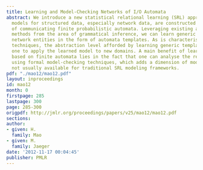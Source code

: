 ```yaml
---
title: Learning and Model-Checking Networks of I/O Automata
abstract: We introduce a new statistical relational learning (SRL) approach in which
  models for structured data, especially network data, are constructed as networks
  of communicating finite probabilistic automata. Leveraging existing automata learning
  methods from the area of grammatical inference, we can learn generic models for
  network entities in the form of automata templates. As is characteristic for SRL
  techniques, the abstraction level afforded by learning generic templates enables
  one to apply the learned model to new domains. A main benefit of learning models
  based on finite automata lies in the fact that one can analyse the resulting models
  using formal model-checking techniques, which adds a dimension of model analysis
  not usually available for traditional SRL modeling frameworks.
pdf: "./mao12/mao12.pdf"
layout: inproceedings
id: mao12
month: 0
firstpage: 285
lastpage: 300
page: 285-300
origpdf: http://jmlr.org/proceedings/papers/v25/mao12/mao12.pdf
sections: 
author:
- given: H.
  family: Mao
- given: M.
  family: Jaeger
date: '2012-11-17 00:04:45'
publisher: PMLR
---
```

